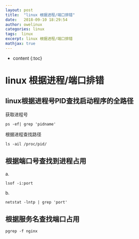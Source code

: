 ```yaml
---
layout: post
title:  "linux 根据进程/端口排错"
date:   2018-09-10 18:29:54
author: owelinux
categories: linux 
tags:  linux  
excerpt: linux 根据进程/端口排错
mathjax: true
---
```


* content
{:toc}

# linux 根据进程/端口排错

## linux根据进程号PID查找启动程序的全路径

获取进程号
``` 
ps -ef| grep 'pidname'
```

根据进程查找路径
```
ls -ail /proc/pid/
```

## 根据端口号查找到进程占用
a.
``` 
lsof -i:port
```
b.
```
netstat -lntp | grep 'port'
```

## 根据服务名查找端口占用
```
pgrep -f nginx
```